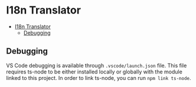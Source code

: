 # I18n Translator

- [I18n Translator](#i18n-translator)
  - [Debugging](#debugging)

## Debugging

VS Code debugging is available through `.vscode/launch.json` file. This file requires ts-node to be either installed locally or globally with the module linked to this project. In order to link ts-node, you can run `npm link ts-node`.
